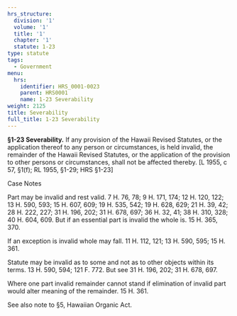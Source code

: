 ```yaml
---
hrs_structure:
  division: '1'
  volume: '1'
  title: '1'
  chapter: '1'
  statute: 1-23
type: statute
tags:
  - Government
menu:
  hrs:
    identifier: HRS_0001-0023
    parent: HRS0001
    name: 1-23 Severability
weight: 2125
title: Severability
full_title: 1-23 Severability
---
```

**§1-23 Severability.** If any provision of the Hawaii Revised Statutes, or the application thereof to any person or circumstances, is held invalid, the remainder of the Hawaii Revised Statutes, or the application of the provision to other persons or circumstances, shall not be affected thereby. [L 1955, c 57, §1(f); RL 1955, §1-29; HRS §1-23]

Case Notes

Part may be invalid and rest valid. 7 H. 76, 78; 9 H. 171, 174; 12 H. 120, 122; 13 H. 590, 593; 15 H. 607, 609; 19 H. 535, 542; 19 H. 628, 629; 21 H. 39, 42; 28 H. 222, 227; 31 H. 196, 202; 31 H. 678, 697; 36 H. 32, 41; 38 H. 310, 328; 40 H. 604, 609\. But if an essential part is invalid the whole is. 15 H. 365, 370.

If an exception is invalid whole may fall. 11 H. 112, 121; 13 H. 590, 595; 15 H. 361.

Statute may be invalid as to some and not as to other objects within its terms. 13 H. 590, 594; 121 F. 772\. But see 31 H. 196, 202; 31 H. 678, 697.

Where one part invalid remainder cannot stand if elimination of invalid part would alter meaning of the remainder. 15 H. 361.

See also note to §5, Hawaiian Organic Act.